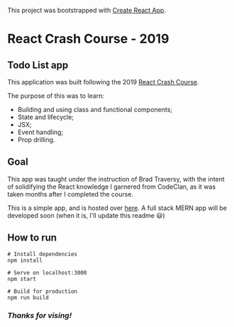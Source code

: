 This project was bootstrapped with [Create React App](https://github.com/facebook/create-react-app).

# React Crash Course - 2019
## Todo List app

This application was built following the 2019 [React Crash Course](https://www.youtube.com/watch?v=sBws8MSXN7A).

The purpose of this was to learn:

- Building and using class and functional components;
- State and lifecycle;
- JSX;
- Event handling;
- Prop drilling.

## Goal

This app was taught under the instruction of Brad Traversy, with the intent of solidifying the React knowledge I garnered from CodeClan, as it was taken months after I completed the course.

This is a simple app, and is hosted over [here](https://alluring-lassen-volcanic-93908.herokuapp.com/). A full stack MERN app will be developed soon (when it is, I'll update this readme 😃)

## How to run
```
# Install dependencies
npm install

# Serve on localhost:3000
npm start

# Build for production
npm run build
```

### *Thanks for vising!*